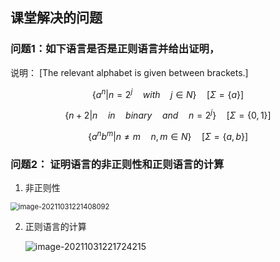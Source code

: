 ## 课堂解决的问题

### 问题1：如下语言是否是正则语言并给出证明，

说明：  [The relevant alphabet is given between brackets.]


$$
\{a^n| n=2^j \quad with \quad j \in N\}  \quad [\Sigma =\{a\}]
$$

$$
\{n+2| n \quad in \quad binary \quad and \quad n=2^j \}  \quad [\Sigma =\{0,1\}]
$$

$$
\{a^nb^m| n \neq m \quad n,m \in N\}  \quad [\Sigma =\{a,b\}]
$$



### 问题2： 证明语言的非正则性和正则语言的计算

1. 非正则性

<img src="C:\Users\duan\AppData\Roaming\Typora\typora-user-images\image-20211031221408092.png" alt="image-20211031221408092" style="zoom:80%;" />

2. 正则语言的计算

   ![image-20211031221724215](D:\GitHub\gitbooks\Automator-and-complexity\images\问题2-2.png)
